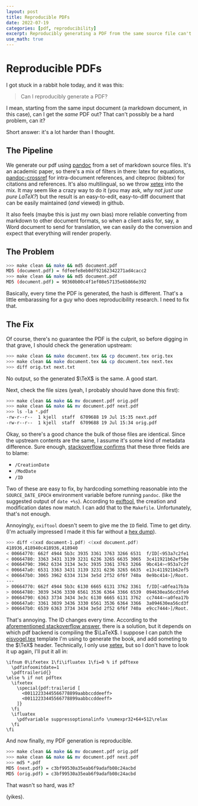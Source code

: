 ```yaml
---
layout: post
title: Reproducible PDFs
date: 2022-07-19
categories: [pdf, reproducibility]
excerpt: Reproducibly generating a PDF from the same source file can't possibly be a hard problem, can it?
use_math: true
---
```


# Reproducible PDFs

I got stuck in a rabbit hole today, and it was this:

> Can I reproducibly generate a PDF?

I mean, starting from the same input document (a markdown document, in this case), can I get the _same_ PDF out?
That can't possibly be a hard problem, can it?

Short answer: it's a lot harder than I thought.

## The Pipeline

We generate our pdf using [pandoc] from a set of markdown source files. It's an academic paper, so there's a mix of filters in there: latex for equations, [pandoc-crossref] for intra-document references, and citeproc (bibtex) for citations and references. It's also multilingual, so we throw [xetex] into the mix. It may seem like a crazy way to do it (you may ask, _why not just use pure LaTeX?_) but the result is an easy-to-edit, easy-to-diff document that can be easily maintained (_and_ viewed) in github.

[pandoc]: https://pandoc.org/
[pandoc-crossref]: https://github.com/lierdakil/pandoc-crossref

It also feels (maybe this is just my own bias) more reliable converting from markdown to other document formats, so when a client asks for, say,  a Word document to send for translation, we can easily do the conversion and expect that everything will render properly.

## The Problem

``` bash
>>> make clean && make && md5 document.pdf
MD5 (document.pdf) = fdfeefe8eb0df92162342271ad4cacc2
>>> make clean && make && md5 document.pdf
MD5 (document.pdf) = 90360b00c4f1ef08e57135e6b866e392
```

Basically, every time the PDF is generated, the hash is different. That's a little embarassing for a guy who does reproducibility research. I need to fix that.

## The Fix

Of course, there's no guarantee the PDF is the culprit, so before digging in that grave, I should check the generation upstream:

```bash
>>> make clean && make document.tex && cp document.tex orig.tex
>>> make clean && make document.tex && cp document.tex next.tex
>>> diff orig.txt next.txt
```
No output, so the generated $\TeX$ is the same. A good start.

Next, check the file sizes (yeah, I probably should have done this first):

```bash
>>> make clean && make && mv document.pdf orig.pdf
>>> make clean && make && mv document.pdf next.pdf
>>> ls -la *.pdf
-rw-r--r--  1 kjell  staff  6709688 19 Jul 15:35 next.pdf
-rw-r--r--  1 kjell  staff  6709688 19 Jul 15:34 orig.pdf
```
Okay, so there's a good chance the bulk of those files are identical.
Since the upstream contents are the same, I assume it's some kind of metadata difference.
Sure enough, [stackoverflow confirms][tfa] that these three fields are to blame:

+ `/CreationDate`
+ `/ModDate`
+ `/ID`

[tfa]: https://tex.stackexchange.com/questions/229605/reproducible-latex-builds-compile-to-a-file-which-always-hashes-to-the-same-va

Two of these are easy to fix, by hardcoding something reasonable into the `SOURCE_DATE_EPOCH` environment variable before running `pandoc`. (like the suggested output of `date +%s`). According to [exiftool], the creation and modification dates now match. I can add that to the `Makefile`. Unfortunately, that's not enough.

 Annoyingly, `exiftool` doesn't seem to give me the `ID` field. Time to get dirty. (I'm actually impressed I made it this far without a [hex dump][xxd]).

[xxd]: https://github.com/vim/vim/blob/master/src/xxd/xxd.c

```bash
>>> diff <(xxd document-1.pdf) <(xxd document.pdf)
418936,418940c418936,418940
< 00664770: 662f 4944 5b3c 3935 3361 3763 3266 6531  f/ID[<953a7c2fe1
< 00664780: 3363 3431 3139 3231 6236 3265 6635 3065  3c411921b62ef50e
< 00664790: 3962 6334 3134 3e3c 3935 3361 3763 3266  9bc414><953a7c2f
< 006647a0: 6531 3363 3431 3139 3231 6236 3265 6635  e13c411921b62ef5
< 006647b0: 3065 3962 6334 3134 3e5d 2f52 6f6f 740a  0e9bc414>]/Root.
---
> 00664770: 662f 4944 5b3c 6130 6665 6131 3762 3361  f/ID[<a0fea17b3a
> 00664780: 3039 3436 3330 6561 3536 6364 3366 6539  094630ea56cd3fe9
> 00664790: 6363 3734 3434 3e3c 6130 6665 6131 3762  cc7444><a0fea17b
> 006647a0: 3361 3039 3436 3330 6561 3536 6364 3366  3a094630ea56cd3f
> 006647b0: 6539 6363 3734 3434 3e5d 2f52 6f6f 740a  e9cc7444>]/Root.
```

That's annoying. The ID changes every time. According to the [aforementioned stackoverflow answer][tfa], there is a solution, but it depends on which pdf backend is compiling the $\LaTeX$. I suppose I can patch the [eisvogel.tex] template I'm using to generate the book, and add someting to the $\TeX$ header. Technically, I only use [xetex], but so I don't have to look it up again, I'll put it all in:

```TeX
\ifnum 0\ifxetex 1\fi\ifluatex 1\fi=0 % if pdftexe
  \pdfinfoomitdate=1
  \pdftrailerid{}
\else % if not pdftex
  \ifxetex
    \special{pdf:trailerid [
      <00112233445566778899aabbccddeeff>
      <00112233445566778899aabbccddeeff>
    ]}
  \fi
  \ifluatex
    \pdfvariable suppressoptionalinfo \numexpr32+64+512\relax
  \fi
\fi
```

And now finally, my PDF generation is reproducible.

```bash
>>> make clean && make && mv document.pdf orig.pdf
>>> make clean && make && mv document.pdf next.pdf
>>> md5 *.pdf
MD5 (next.pdf) = c3bf99530a35eab6f9adafb08c24acbd
MD5 (orig.pdf) = c3bf99530a35eab6f9adafb08c24acbd
```

That wasn't so hard, was it?

(yikes).

[exiftool]: https://exiftool.org/
[xetex]: https://tug.org/xetex/
[eisvogel.tex]: https://github.com/Wandmalfarbe/pandoc-latex-template
